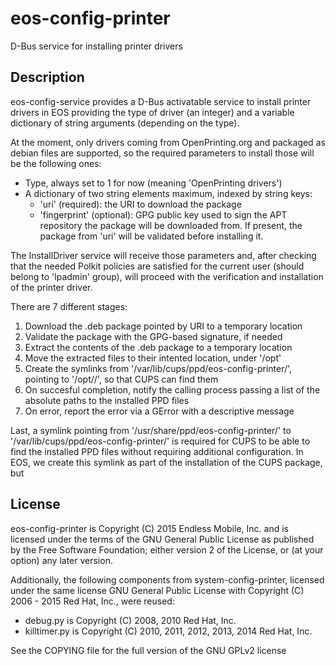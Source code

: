 # eos-config-printer
D-Bus service for installing printer drivers

## Description

eos-config-service provides a D-Bus activatable service to install
printer drivers in EOS providing the type of driver (an integer)
and a variable dictionary of string arguments (depending on the type).

At the moment, only drivers coming from OpenPrinting.org and packaged
as debian files are supported, so the required parameters to install
those will be the following ones:

  * Type, always set to 1 for now (meaning 'OpenPrinting drivers')
  * A dictionary of two string elements maximum, indexed by string keys:
    * 'uri' (required): the URI to download the package
    * 'fingerprint' (optional): GPG public key used to sign the APT
      repository the package will be downloaded from. If present,
      the package from 'uri' will be validated before installing it.

The InstallDriver service will receive those parameters and, after
checking that the needed Polkit policies are satisfied for the current
user (should belong to 'lpadmin' group), will proceed with the
verification and installation of the printer driver.

There are 7 different stages:

  1. Download the .deb package pointed by URI to a temporary location
  2. Validate the package with the GPG-based signature, if needed
  3. Extract the contents of the .deb package to a temporary location
  4. Move the extracted files to their intented location, under '/opt'
  5. Create the symlinks from '/var/lib/cups/ppd/eos-config-printer/',
     pointing to '/opt/<driver-package>/', so that CUPS can find them
  6. On succesful completion, notify the calling process passing a
     list of the absolute paths to the installed PPD files
  7. On error, report the error via a GError with a descriptive message

Last, a symlink pointing from '/usr/share/ppd/eos-config-printer/' to
'/var/lib/cups/ppd/eos-config-printer/' is required for CUPS to be
able to find the installed PPD files without requiring additional
configuration. In EOS, we create this symlink as part of the
installation of the CUPS package, but

## License

eos-config-printer is Copyright (C) 2015 Endless Mobile, Inc. and
is licensed under the terms of the GNU General Public License as
published by the Free Software Foundation; either version 2 of
the License, or (at your option) any later version.

Additionally, the following components from system-config-printer,
licensed under the same license GNU General Public License with
Copyright (C) 2006 - 2015 Red Hat, Inc., were reused:
  * debug.py is Copyright (C) 2008, 2010 Red Hat, Inc.
  * killtimer.py is Copyright (C) 2010, 2011, 2012, 2013, 2014 Red Hat, Inc.

See the COPYING file for the full version of the GNU GPLv2 license
